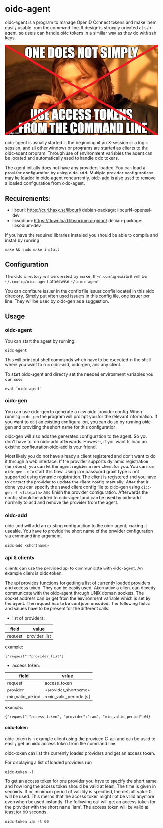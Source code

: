 # oidc-agent
oidc-agent is a program to manage OpenID Connect tokens and make them easily usable 
from the command line. It design is strongly oriented at ssh-agent, so users can 
handle oidc tokens in a similiar way as they do with ssh keys. 

![one does simply](one_does_simply.jpg)

oidc-agent is usually started in the beginning of
an X-session or a login session, and all other windows or programs are started as 
clients to the oidc-agent program. Through use of environment variables the agent 
can be located and automatically used to handle oidc tokens.

The agent initially does not have any providers loaded.  You can load a
provider configuration by using oidc-add.  Multiple provider configurations may
be loaded in oidc-agent concurrently.  oidc-add is also used to remove a loaded
configuration from oidc-agent.

## Requirements:
  - libcurl: https://curl.haxx.se/libcurl/ debian-package: libcurl4-openssl-dev
  - libsodium: https://download.libsodium.org/doc/ debian-package:
    libsodium-dev

If you have the required libraries installed you should be able to compile and 
install by running 
```
make && sudo make install
``` 

## Configuration
The oidc directory will be created by make. If ```~/.config``` exists it will be ```~/.config/oidc-agent``` otherwise ```~/.oidc-agent```

You can configure issuer in the config file issuer.config located in this oidc directory. Simply put often used issuers in this config file, one issuer per line. They will be used by oidc-gen as a suggestion. 

## Usage

### oidc-agent
You can start the agent by running:
```
oidc-agent
```
This will print out shell commands which have to be executed in the shell where
you want to run oidc-add, oidc-gen, and any client.

To start oidc-agent and directly set the needed environment variables you can use:
```
eval `oidc-agent`
```

### oidc-gen
You can use oidc-gen to generate a new oidc provider config. When running
```oidc-gen``` the program will prompt you for the relevant
information. 
If you want to edit an existing configuration, you can do so by running oidc-gen
and providing the short name for this configuration.

oidc-gen will also add the generated configuration to the agent. So you don't
have to run oidc-add afterwards. However, if you want to load an existing
configuration oidc-add is your friend.

Most likely you do not have already a client registered and don't want to do it through a web 
interface. If the provider supports dynamic registration (iam does), you can let the agent
register a new client for you. You can run ```oidc-gen -r``` to start this flow. Using iam 
password grant type is not supported using dynamic registration. The client is registered
and you have to contact the provider to update the client config manually. After that is
done, you can specify the saved client config file to oidc-gen using ```oidc-gen -f <filepath>```
and finish the provider configuration. Afterwards the config should be added to oidc-agent 
and can be used by oidc-add normally to add and remove the provider from the agent.

### oidc-add
oidc-add will add an existing configuration to the oidc-agent, making it useable. You
have to provide the short name of the provider configuration via command line
argument.
```
oidc-add <shortname>
```

### api & clients
clients can use the provided api to communicate with oidc-agent. An example client is
oidc-token. 

The api provides functions for getting a list of currently loaded providers and access token. They can be easily used. Alternative a client can directly communicate with the oidc-agent through UNIX domain sockets. The socket address can be get from the environment variable which is set by the agent. The request has to be sent json encoded.
The following fields and values have to be present for the different calls:

- list of providers:

| field   | value         |
|---------|---------------|
| request | provider_list |

example:
```
{"request":"provider_list"}
```

- access token:

| field            | value                  |
|------------------|------------------------|
| request          | access_token           |
| provider         | <provider_shortname>   |
| min_valid_period | <min_valid_period> [s] |

example:
```
{"request":"access_token", "provider":"iam", "min_valid_period":60}
```

#### oidc-token
oidc-token is n example client using the provided C-api and can be used to easily get an oidc access token from the command line.

oidc-token can list the currently loaded providers and get an access token.

For displaying a list of loaded providers run
```
oidc-token -l
```

To get an access token for one provider you have to specify the short name and
how long the access token should be valid at least. The time is given in
seconds. If no minimum period of validity is specified, the default value 0 will
be used. This means that the access token might not be valid anymore even when
be used instantly. 
The following call will get an access token for the provider with the short name
'iam'. The access token will be valid at least for 60 seconds.
```
oidc-token iam -t 60
```

